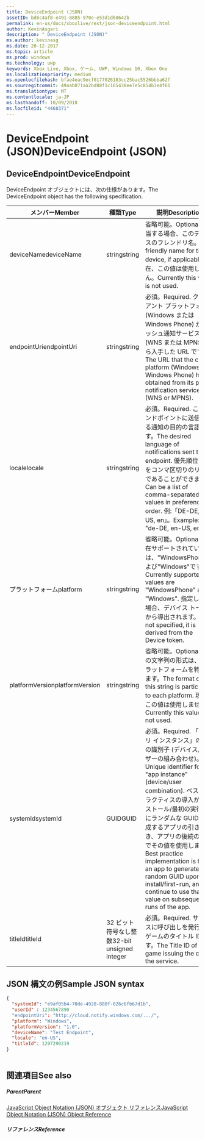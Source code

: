```yaml
---
title: DeviceEndpoint (JSON)
assetID: bd6c4af8-e491-8885-970e-e53d1d60642b
permalink: en-us/docs/xboxlive/rest/json-deviceendpoint.html
author: KevinAsgari
description: " DeviceEndpoint (JSON)"
ms.author: kevinasg
ms.date: 20-12-2017
ms.topic: article
ms.prod: windows
ms.technology: uwp
keywords: Xbox Live, Xbox, ゲーム, UWP, Windows 10, Xbox One
ms.localizationpriority: medium
ms.openlocfilehash: bfae4eac9ecf0177026183cc25bac5526bbba62f
ms.sourcegitcommit: 49aab071aa2bd88f1c165438ee7e5c854b3e4f61
ms.translationtype: MT
ms.contentlocale: ja-JP
ms.lasthandoff: 10/09/2018
ms.locfileid: "4468371"
---
```

# <a name="deviceendpoint-json"></a><span data-ttu-id="bb4a8-104">DeviceEndpoint (JSON)</span><span class="sxs-lookup"><span data-stu-id="bb4a8-104">DeviceEndpoint (JSON)</span></span>
 
<a id="ID4EO"></a>

 
## <a name="deviceendpoint"></a><span data-ttu-id="bb4a8-105">DeviceEndpoint</span><span class="sxs-lookup"><span data-stu-id="bb4a8-105">DeviceEndpoint</span></span>
 
<span data-ttu-id="bb4a8-106">DeviceEndpoint オブジェクトには、次の仕様があります。</span><span class="sxs-lookup"><span data-stu-id="bb4a8-106">The DeviceEndpoint object has the following specification.</span></span>
 
| <span data-ttu-id="bb4a8-107">メンバー</span><span class="sxs-lookup"><span data-stu-id="bb4a8-107">Member</span></span>| <span data-ttu-id="bb4a8-108">種類</span><span class="sxs-lookup"><span data-stu-id="bb4a8-108">Type</span></span>| <span data-ttu-id="bb4a8-109">説明</span><span class="sxs-lookup"><span data-stu-id="bb4a8-109">Description</span></span>| 
| --- | --- | --- | 
| <span data-ttu-id="bb4a8-110">deviceName</span><span class="sxs-lookup"><span data-stu-id="bb4a8-110">deviceName</span></span>| <span data-ttu-id="bb4a8-111">string</span><span class="sxs-lookup"><span data-stu-id="bb4a8-111">string</span></span>| <span data-ttu-id="bb4a8-112">省略可能。</span><span class="sxs-lookup"><span data-stu-id="bb4a8-112">Optional.</span></span> <span data-ttu-id="bb4a8-113">該当する場合、このデバイスのフレンドリ名。</span><span class="sxs-lookup"><span data-stu-id="bb4a8-113">A friendly name for the device, if applicable.</span></span> <span data-ttu-id="bb4a8-114">現在、この値は使用しません。</span><span class="sxs-lookup"><span data-stu-id="bb4a8-114">Currently this value is not used.</span></span>| 
| <span data-ttu-id="bb4a8-115">endpointUri</span><span class="sxs-lookup"><span data-stu-id="bb4a8-115">endpointUri</span></span>| <span data-ttu-id="bb4a8-116">string</span><span class="sxs-lookup"><span data-stu-id="bb4a8-116">string</span></span>| <span data-ttu-id="bb4a8-117">必須。</span><span class="sxs-lookup"><span data-stu-id="bb4a8-117">Required.</span></span> <span data-ttu-id="bb4a8-118">クライアント プラットフォーム (Windows または Windows Phone) が、プッシュ通知サービス (WNS または MPNS) から入手した URL です。</span><span class="sxs-lookup"><span data-stu-id="bb4a8-118">The URL that the client platform (Windows or Windows Phone) has obtained from its push notification service (WNS or MPNS).</span></span>| 
| <span data-ttu-id="bb4a8-119">locale</span><span class="sxs-lookup"><span data-stu-id="bb4a8-119">locale</span></span>| <span data-ttu-id="bb4a8-120">string</span><span class="sxs-lookup"><span data-stu-id="bb4a8-120">string</span></span>| <span data-ttu-id="bb4a8-121">必須。</span><span class="sxs-lookup"><span data-stu-id="bb4a8-121">Required.</span></span> <span data-ttu-id="bb4a8-122">このエンドポイントに送信される通知の目的の言語です。</span><span class="sxs-lookup"><span data-stu-id="bb4a8-122">The desired language of notifications sent to this endpoint.</span></span> <span data-ttu-id="bb4a8-123">優先順位の値をコンマ区切りのリストであることができます。</span><span class="sxs-lookup"><span data-stu-id="bb4a8-123">Can be a list of comma-separated values in preference order.</span></span> <span data-ttu-id="bb4a8-124">例:「DE-DE, EN-US, en」。</span><span class="sxs-lookup"><span data-stu-id="bb4a8-124">Example: "de-DE, en-US, en".</span></span>| 
| <span data-ttu-id="bb4a8-125">プラットフォーム</span><span class="sxs-lookup"><span data-stu-id="bb4a8-125">platform</span></span>| <span data-ttu-id="bb4a8-126">string</span><span class="sxs-lookup"><span data-stu-id="bb4a8-126">string</span></span>| <span data-ttu-id="bb4a8-127">省略可能。</span><span class="sxs-lookup"><span data-stu-id="bb4a8-127">Optional.</span></span> <span data-ttu-id="bb4a8-128">現在サポートされている値は、"WindowsPhone"および"Windows"です。</span><span class="sxs-lookup"><span data-stu-id="bb4a8-128">Currently supported values are "WindowsPhone" and "Windows".</span></span> <span data-ttu-id="bb4a8-129">指定しない場合、デバイス トークンから導出されます。</span><span class="sxs-lookup"><span data-stu-id="bb4a8-129">If not specified, it is derived from the Device token.</span></span>| 
| <span data-ttu-id="bb4a8-130">platformVersion</span><span class="sxs-lookup"><span data-stu-id="bb4a8-130">platformVersion</span></span>| <span data-ttu-id="bb4a8-131">string</span><span class="sxs-lookup"><span data-stu-id="bb4a8-131">string</span></span>| <span data-ttu-id="bb4a8-132">省略可能。</span><span class="sxs-lookup"><span data-stu-id="bb4a8-132">Optional.</span></span> <span data-ttu-id="bb4a8-133">この文字列の形式は、各プラットフォームを特定します。</span><span class="sxs-lookup"><span data-stu-id="bb4a8-133">The format of this string is particular to each platform.</span></span> <span data-ttu-id="bb4a8-134">現在、この値は使用しません。</span><span class="sxs-lookup"><span data-stu-id="bb4a8-134">Currently this value is not used.</span></span>| 
| <span data-ttu-id="bb4a8-135">systemId</span><span class="sxs-lookup"><span data-stu-id="bb4a8-135">systemId</span></span>| <span data-ttu-id="bb4a8-136">GUID</span><span class="sxs-lookup"><span data-stu-id="bb4a8-136">GUID</span></span>| <span data-ttu-id="bb4a8-137">必須。</span><span class="sxs-lookup"><span data-stu-id="bb4a8-137">Required.</span></span> <span data-ttu-id="bb4a8-138">「アプリ インスタンス」の一意の識別子 (デバイス/ユーザーの組み合わせ)。</span><span class="sxs-lookup"><span data-stu-id="bb4a8-138">Unique identifier for the "app instance" (device/user combination).</span></span> <span data-ttu-id="bb4a8-139">ベスト プラクティスの導入がインストール/最初の実行時にランダムな GUID を生成するアプリの引き続き、アプリの後続の実行でその値を使用します。</span><span class="sxs-lookup"><span data-stu-id="bb4a8-139">Best practice implementation is for an app to generate a random GUID upon install/first-run, and continue to use that value on subsequent runs of the app.</span></span>| 
| <span data-ttu-id="bb4a8-140">titleId</span><span class="sxs-lookup"><span data-stu-id="bb4a8-140">titleId</span></span>| <span data-ttu-id="bb4a8-141">32 ビット符号なし整数</span><span class="sxs-lookup"><span data-stu-id="bb4a8-141">32-bit unsigned integer</span></span>| <span data-ttu-id="bb4a8-142">必須。</span><span class="sxs-lookup"><span data-stu-id="bb4a8-142">Required.</span></span> <span data-ttu-id="bb4a8-143">サービスに呼び出しを発行するゲームのタイトル ID です。</span><span class="sxs-lookup"><span data-stu-id="bb4a8-143">The Title ID of the game issuing the call to the service.</span></span>| 
  
<a id="ID4EGD"></a>

 
## <a name="sample-json-syntax"></a><span data-ttu-id="bb4a8-144">JSON 構文の例</span><span class="sxs-lookup"><span data-stu-id="bb4a8-144">Sample JSON syntax</span></span>
 

```json
{
  "systemId": "e9af05b4-70de-4920-880f-026c6fb67d1b",
  "userId" : 1234567890
  "endpointUri": "http://cloud.notify.windows.com/.../",
  "platform": "Windows",
  "platformVersion": "1.0",
  "deviceName": "Test Endpoint",
  "locale": "en-US",
  "titleId": 1297290219
}
    
```

  
<a id="ID4EPD"></a>

 
## <a name="see-also"></a><span data-ttu-id="bb4a8-145">関連項目</span><span class="sxs-lookup"><span data-stu-id="bb4a8-145">See also</span></span>
 
<a id="ID4ERD"></a>

 
##### <a name="parent"></a><span data-ttu-id="bb4a8-146">Parent</span><span class="sxs-lookup"><span data-stu-id="bb4a8-146">Parent</span></span> 

[<span data-ttu-id="bb4a8-147">JavaScript Object Notation (JSON) オブジェクト リファレンス</span><span class="sxs-lookup"><span data-stu-id="bb4a8-147">JavaScript Object Notation (JSON) Object Reference</span></span>](atoc-xboxlivews-reference-json.md)

  
<a id="ID4E4D"></a>

 
##### <a name="reference"></a><span data-ttu-id="bb4a8-148">リファレンス</span><span class="sxs-lookup"><span data-stu-id="bb4a8-148">Reference</span></span>   